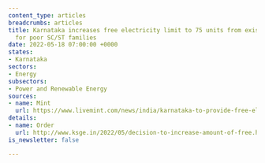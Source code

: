 ```yaml
---
content_type: articles
breadcrumbs: articles
title: Karnataka increases free electricity limit to 75 units from existing 40 units
  for poor SC/ST families
date: 2022-05-18 07:00:00 +0000
states:
- Karnataka
sectors:
- Energy
subsectors:
- Power and Renewable Energy
sources:
- name: Mint
  url: https://www.livemint.com/news/india/karnataka-to-provide-free-electricity-up-to-75-units-monthly-to-bpl-families-11652496702625.html
details:
- name: Order
  url: http://www.ksge.in/2022/05/decision-to-increase-amount-of-free.html
is_newsletter: false

---
```

